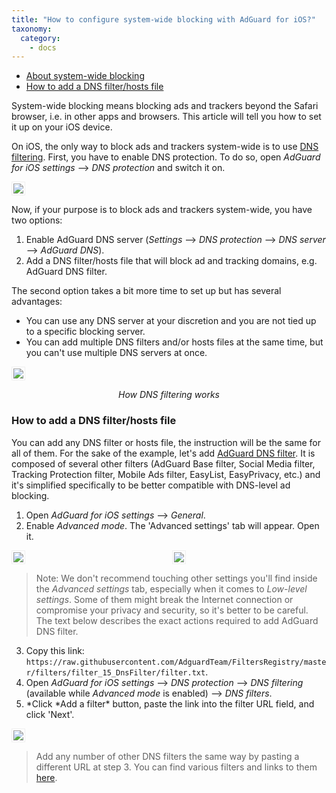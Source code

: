 ```yaml
---
title: "How to configure system-wide blocking with AdGuard for iOS?"
taxonomy:
  category:
    - docs
---
```


- [About system-wide blocking](#system-wide)
- [How to add a DNS filter/hosts file](#filters)

<a name="system-wide"></a>
System-wide blocking means blocking ads and trackers beyond the Safari browser, i.e. in other apps and browsers. This article will tell you how to set it up on your iOS device.

On iOS, the only way to block ads and trackers system-wide is to use [DNS filtering](https://kb.adguard.com/en/general/dns-filtering). First, you have to enable DNS protection. To do so, open _AdGuard for iOS settings_ —> _DNS protection_ and switch it on.

<img src="https://cdn.adguard.com/public/Adguard/Blog/ios_dns_protection.PNG" style="border: 1px solid #efefef; max-width: 350px; padding: 2px;">

Now, if your purpose is to block ads and trackers system-wide, you have two options:

1. Enable AdGuard DNS server (_Settings_ —> _DNS protection_ —> _DNS server_ —> _AdGuard DNS_).
2. Add a DNS filter/hosts file that will block ad and tracking domains, e.g. AdGuard DNS filter.

The second option takes a bit more time to set up but has several advantages:

- You can use any DNS server at your discretion and you are not tied up to a specific blocking server.
- You can add multiple DNS filters and/or hosts files at the same time, but you can't use multiple DNS servers at once.

<img src="https://cdn.adguard.com/public/Adguard/kb/DNS_filtering/how_dns_filtering_works_en.png" style="border: 1px solid #efefef; max-width: 350px; padding: 2px;">
<p align="center"><i>How DNS filtering works</i></p>

<a name="filters"></a>

### How to add a DNS filter/hosts file

You can add any DNS filter or hosts file, the instruction will be the same for all of them. For the sake of the example, let's add [AdGuard DNS filter](https://github.com/AdguardTeam/AdguardSDNSFilter). It is composed of several other filters (AdGuard Base filter, Social Media filter, Tracking Protection filter, Mobile Ads filter, EasyList, EasyPrivacy, etc.) and it's simplified specifically to be better compatible with DNS-level ad blocking.

1. Open _AdGuard for iOS settings_ —> _General_.
2. Enable _Advanced mode_. The 'Advanced settings' tab will appear. Open it.

<div style="display:flex">
     <div style="flex:1;padding-right:5px;">
          <img src="https://cdn.adguard.com/public/Adguard/Release_notes/iOS/v4.0/advanced_mode_en.jpg" style="border: 1px solid #efefef; max-width: 350px; padding: 2px;">
     </div>
     <div style="flex:1;padding-left:5px;">
          <img src="https://cdn.adguard.com/public/Adguard/Blog/ios_advanced_settings.PNG" style="border: 1px solid #efefef; max-width: 350px; padding: 2px;">
     </div>
</div>

> Note: We don't recommend touching other settings you'll find inside the _Advanced settings_ tab, especially when it comes to _Low-level settings_. Some of them might break the Internet connection or compromise your privacy and security, so it's better to be careful. The text below describes the exact actions required to add AdGuard DNS filter.

3. Copy this link: `https://raw.githubusercontent.com/AdguardTeam/FiltersRegistry/master/filters/filter_15_DnsFilter/filter.txt`.
4. Open _AdGuard for iOS settings_ —> _DNS protection_ —> _DNS filtering_ (available while _Advanced mode_ is enabled) —> _DNS filters_.
5. *Click *Add a filter\* button, paste the link into the filter URL field, and click 'Next'.

<img src="https://cdn.adguard.com/public/Adguard/Blog/ios_adding_a_filter.PNG" style="border: 1px solid #efefef; max-width: 350px; padding: 2px;">

> Add any number of other DNS filters the same way by pasting a different URL at step 3. You can find various filters and links to them [here](https://filterlists.com).
